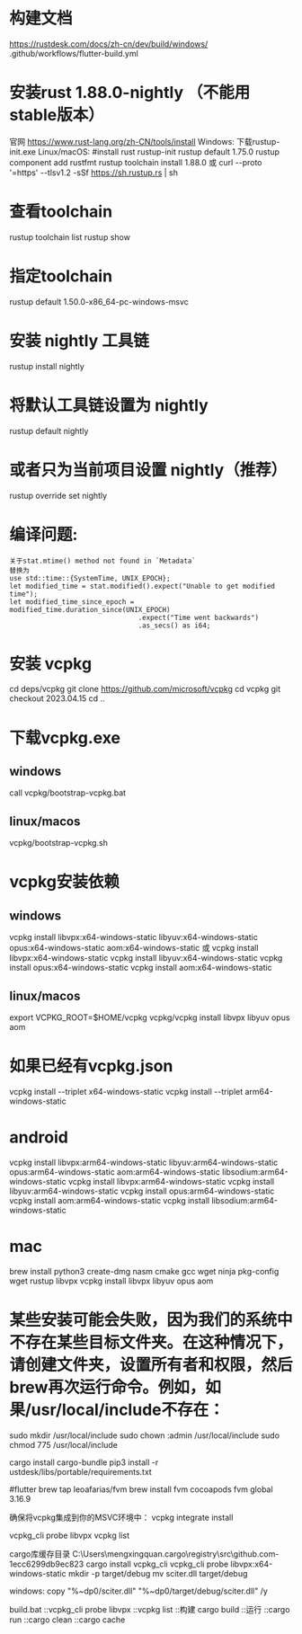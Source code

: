 # 构建文档
https://rustdesk.com/docs/zh-cn/dev/build/windows/
.github/workflows/flutter-build.yml

# 安装rust 1.88.0-nightly （不能用stable版本）
官网
https://www.rust-lang.org/zh-CN/tools/install
Windows:
    下载rustup-init.exe
Linux/macOS:
    #install rust
    rustup-init
    rustup default 1.75.0
    rustup component add rustfmt
    rustup toolchain install 1.88.0
    或
    curl --proto '=https' --tlsv1.2 -sSf https://sh.rustup.rs | sh
# 查看toolchain
rustup toolchain list
rustup show
# 指定toolchain
rustup default 1.50.0-x86_64-pc-windows-msvc

# 安装 nightly 工具链
rustup install nightly

# 将默认工具链设置为 nightly
rustup default nightly

# 或者只为当前项目设置 nightly（推荐）
rustup override set nightly

# 编译问题:
    关于stat.mtime() method not found in `Metadata`
    替换为
    use std::time::{SystemTime, UNIX_EPOCH};
    let modified_time = stat.modified().expect("Unable to get modified time");
    let modified_time_since_epoch = modified_time.duration_since(UNIX_EPOCH)
                                    .expect("Time went backwards")
                                    .as_secs() as i64;

# 安装 vcpkg
cd deps/vcpkg
git clone https://github.com/microsoft/vcpkg
cd vcpkg
git checkout 2023.04.15
cd ..

# 下载vcpkg.exe
## windows
call vcpkg/bootstrap-vcpkg.bat
## linux/macos
vcpkg/bootstrap-vcpkg.sh

# vcpkg安装依赖
## windows
vcpkg install libvpx:x64-windows-static libyuv:x64-windows-static opus:x64-windows-static aom:x64-windows-static
或
vcpkg install libvpx:x64-windows-static
vcpkg install libyuv:x64-windows-static
vcpkg install opus:x64-windows-static
vcpkg install aom:x64-windows-static
## linux/macos
export VCPKG_ROOT=$HOME/vcpkg
vcpkg/vcpkg install libvpx libyuv opus aom

# 如果已经有vcpkg.json
vcpkg install --triplet x64-windows-static
vcpkg install --triplet arm64-windows-static




# android
vcpkg install libvpx:arm64-windows-static libyuv:arm64-windows-static opus:arm64-windows-static aom:arm64-windows-static libsodium:arm64-windows-static
vcpkg install libvpx:arm64-windows-static
vcpkg install libyuv:arm64-windows-static
vcpkg install opus:arm64-windows-static
vcpkg install aom:arm64-windows-static
vcpkg install libsodium:arm64-windows-static

# mac
brew install python3 create-dmg nasm cmake gcc wget ninja pkg-config wget rustup libvpx
vcpkg install libvpx libyuv opus aom
# 某些安装可能会失败，因为我们的系统中不存在某些目标文件夹。在这种情况下，请创建文件夹，设置所有者和权限，然后brew再次运行命令。例如，如果/usr/local/include不存在：
sudo mkdir /usr/local/include
sudo chown <username>:admin /usr/local/include
sudo chmod 775 /usr/local/include

cargo install cargo-bundle
pip3 install -r ustdesk/libs/portable/requirements.txt

#flutter
brew tap leoafarias/fvm
brew install fvm cocoapods
fvm global 3.16.9



确保将vcpkg集成到你的MSVC环境中：
vcpkg integrate install

vcpkg_cli probe libvpx
vcpkg list




cargo库缓存目录
C:\Users\mengxingquan\.cargo\registry\src\github.com-1ecc6299db9ec823
cargo install vcpkg_cli
vcpkg_cli probe libvpx:x64-windows-static
mkdir -p target/debug
mv sciter.dll target/debug

windows:
copy "%~dp0/sciter.dll" "%~dp0/target/debug/sciter.dll" /y

build.bat
::vcpkg_cli probe libvpx
::vcpkg list
::构建
cargo build
::运行
::cargo run
::cargo clean
::cargo cache


